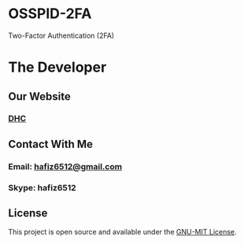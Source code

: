 # OSSPID-2FA
 Two-Factor Authentication (2FA)

# The Developer

## Our Website
### [DHC](http://diehardcoder.com)

## Contact With Me
### Email: hafiz6512@gmail.com
### Skype: hafiz6512

## License

This project is open source and available under the [GNU-MIT License](./LICENSE).
